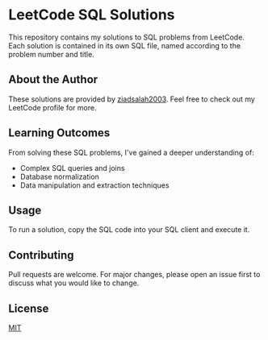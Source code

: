 # LeetCode SQL Solutions

This repository contains my solutions to SQL problems from LeetCode. Each solution is contained in its own SQL file, named according to the problem number and title.

## About the Author

These solutions are provided by [ziadsalah2003](https://leetcode.com/ziadsalah2003/). Feel free to check out my LeetCode profile for more.

## Learning Outcomes

From solving these SQL problems, I've gained a deeper understanding of:

- Complex SQL queries and joins
- Database normalization
- Data manipulation and extraction techniques

## Usage

To run a solution, copy the SQL code into your SQL client and execute it.

## Contributing

Pull requests are welcome. For major changes, please open an issue first to discuss what you would like to change.

## License

[MIT](https://choosealicense.com/licenses/mit/)